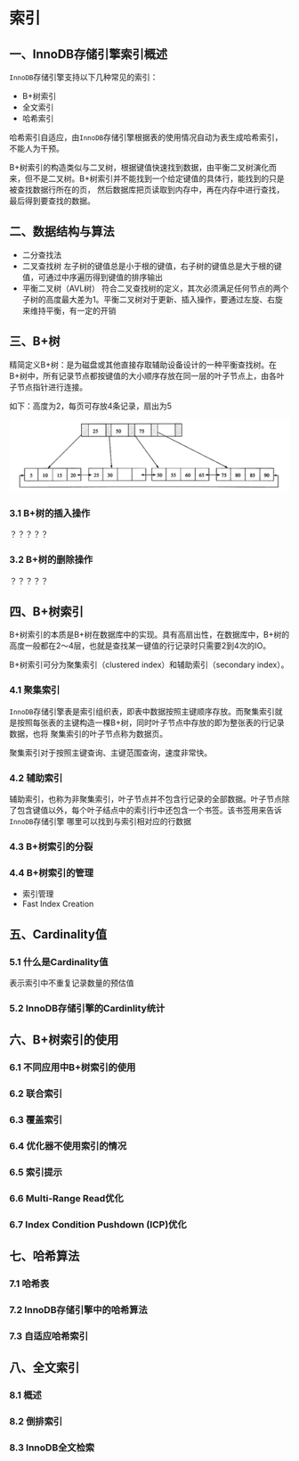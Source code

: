 # 索引

## 一、InnoDB存储引擎索引概述

`InnoDB`存储引擎支持以下几种常见的索引：
- B+树索引
- 全文索引
- 哈希索引

哈希索引自适应，由`InnoDB`存储引擎根据表的使用情况自动为表生成哈希索引，不能人为干预。

B+树索引的构造类似与二叉树，根据键值快速找到数据，由平衡二叉树演化而来，但不是二叉树。B+树索引并不能找到一个给定键值的具体行，能找到的只是被查找数据行所在的页，
然后数据库把页读取到内存中，再在内存中进行查找，最后得到要查找的数据。

## 二、数据结构与算法

- 二分查找法
- 二叉查找树
    左子树的键值总是小于根的键值，右子树的键值总是大于根的键值，可通过中序遍历得到键值的排序输出
- 平衡二叉树（AVL树）
    符合二叉查找树的定义，其次必须满足任何节点的两个子树的高度最大差为1。平衡二叉树对于更新、插入操作，要通过左旋、右旋来维持平衡，有一定的开销
    
## 三、B+树

精简定义B+树：是为磁盘或其他直接存取辅助设备设计的一种平衡查找树。在B+树中，所有记录节点都按键值的大小顺序存放在同一层的叶子节点上，由各叶子节点指针进行连接。

如下：高度为2，每页可存放4条记录，扇出为5

![一棵高度为2的B+树](./2-1.png)

### 3.1 B+树的插入操作

？？？？？

### 3.2 B+树的删除操作

？？？？？

## 四、B+树索引

B+树索引的本质是B+树在数据库中的实现。具有高扇出性，在数据库中，B+树的高度一般都在2～4层，也就是查找某一键值的行记录时只需要2到4次的IO。

B+树索引可分为聚集索引（clustered index）和辅助索引（secondary index）。

### 4.1 聚集索引

`InnoDB`存储引擎表是索引组织表，即表中数据按照主键顺序存放。而聚集索引就是按照每张表的主键构造一棵B+树，同时叶子节点中存放的即为整张表的行记录数据，也将
聚集索引的叶子节点称为数据页。

聚集索引对于按照主键查询、主键范围查询，速度非常快。

### 4.2 辅助索引

辅助索引，也称为非聚集索引，叶子节点并不包含行记录的全部数据。叶子节点除了包含键值以外，每个叶子结点中的索引行中还包含一个书签。该书签用来告诉`InnoDB`存储引擎
哪里可以找到与索引相对应的行数据

### 4.3 B+树索引的分裂

### 4.4 B+树索引的管理

- 索引管理
- Fast Index Creation

## 五、Cardinality值

### 5.1 什么是Cardinality值

表示索引中不重复记录数量的预估值


### 5.2 InnoDB存储引擎的Cardinlity统计

## 六、B+树索引的使用

### 6.1 不同应用中B+树索引的使用

### 6.2 联合索引

### 6.3 覆盖索引

### 6.4 优化器不使用索引的情况

### 6.5 索引提示

### 6.6 Multi-Range Read优化

### 6.7 Index Condition Pushdown (ICP)优化

## 七、哈希算法

### 7.1 哈希表

### 7.2 InnoDB存储引擎中的哈希算法

### 7.3 自适应哈希索引

## 八、全文索引

### 8.1 概述

### 8.2 倒排索引

### 8.3 InnoDB全文检索





